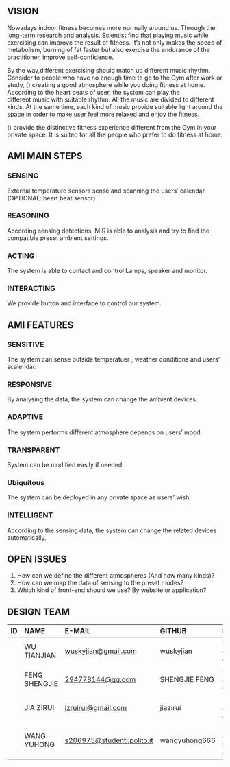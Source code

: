 
## VISION
Nowadays indoor fitness becomes more normally around us. Through the long-term research and analysis. Scientist find that playing music while exercising can improve the result of fitness. It’s not only makes the speed of metabolism, burning of fat faster but also exercise the endurance of the practitioner, improve self-confidence. 

By the way,different exercising should match up different music rhythm. Consider to people who have no enough time to go to the Gym after work or study, () creating a good atmosphere while you doing fitness at home. According to the heart beats of user, the system can play the different music with suitable rhythm. All the music are divided to different kinds. At the same time, each kind of music provide suitable light around the space in order to make user feel more relaxed and enjoy the fitness.

() provide the distinctive fitness experience different from the Gym in your private space. It is suited for all the people who prefer to do fitness at home.

## AMI MAIN STEPS

### SENSING
External temperature sensors sense and scanning the users’ calendar. (OPTIONAL: heart beat sensor)

### REASONING
According sensing detections, M.R is able to analysis and try to find the compatible preset ambient settings.

### ACTING
The system is able to contact and control Lamps, speaker and monitor.

### INTERACTING
 We provide button and interface to control our system.

## AMI FEATURES

### SENSITIVE
The system can sense outside temperatuer , weather conditions and users’ scalendar.

### RESPONSIVE
By analysing the data, the system can change the ambient devices.

### ADAPTIVE
The system performs different atmosphere depends on users’ mood.

### TRANSPARENT
System can be modified easily if needed.

### Ubiquitous
The system can be deployed in any private space as users’ wish.

### INTELLIGENT
According to the sensing data, the system can change the related devices automatically.

## OPEN ISSUES
1. How can we define the different atmospheres (And how many kinds)?
2. How can we map the data of sensing to the preset modes? 
3. Which kind of front-end should we use? By website or application?

## DESIGN TEAM

| ID            | NAME          | E-MAIL                      | GITHUB         | ROLE 
|:------------- |:--------------|:----------------------------|:---------------|:---------
|               | WU TIANJIAN   | wuskyjian@gmail.com         | wuskyjian      | Programmer and SW developer
|               | FENG SHENGJIE | 294778144@qq.com            | SHENGJIE FENG  | Programmer and SW developer
|               | JIA ZIRUI     | jzruirui@gmail.com          | jiazirui       | HW designer and Physical designer
|               | WANG YUHONG   | s206975@studenti.polito.it  | wangyuhong666  | HW designer and hardware management
